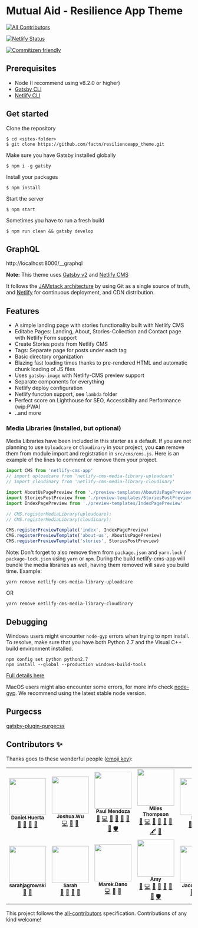 # Mutual Aid - Resilience App Theme
<!-- ALL-CONTRIBUTORS-BADGE:START - Do not remove or modify this section -->
[![All Contributors](https://img.shields.io/badge/all_contributors-12-orange.svg?style=flat-square)](#contributors-)
<!-- ALL-CONTRIBUTORS-BADGE:END -->

[![Netlify Status](https://api.netlify.com/api/v1/badges/e1d80024-6417-4af4-ad3d-0ee57410366c/deploy-status)](https://app.netlify.com/sites/resilienceapp-theme/deploys)

[![Commitizen friendly](https://img.shields.io/badge/commitizen-friendly-brightgreen.svg)](http://commitizen.github.io/cz-cli/)


## Prerequisites

- Node (I recommend using v8.2.0 or higher)
- [Gatsby CLI](https://www.gatsbyjs.org/docs/)
- [Netlify CLI](https://github.com/netlify/cli)

## Get started

Clone the repository
```
$ cd <sites-folder>
$ git clone https://github.com/factn/resilienceapp_theme.git
```

Make sure you have Gatsby installed globally
```
$ npm i -g gatsby
```

Install your packages
```
$ npm install
```

Start the server
```
$ npm start
```

Sometimes you have to run a fresh build
```
$ npm run clean && gatsby develop
```

## GraphQL

http://localhost:8000/__graphql


**Note:** This theme uses [Gatsby v2](https://www.gatsbyjs.org/stories/2018-09-17-gatsby-v2/) and [Netlify CMS](https://www.netlifycms.org)

It follows the [JAMstack architecture](https://jamstack.org) by using Git as a single source of truth, and [Netlify](https://www.netlify.com) for continuous deployment, and CDN distribution.

## Features

- A simple landing page with stories functionality built with Netlify CMS
- Editabe Pages: Landing, About, Stories-Collection and Contact page with Netlify Form support
- Create Stories posts from Netlify CMS
- Tags: Separate page for posts under each tag
- Basic directory organization
- Blazing fast loading times thanks to pre-rendered HTML and automatic chunk loading of JS files
- Uses `gatsby-image` with Netlify-CMS preview support
- Separate components for everything
- Netlify deploy configuration
- Netlify function support, see `lambda` folder
- Perfect score on Lighthouse for SEO, Accessibility and Performance (wip:PWA)
- ..and more


### Media Libraries (installed, but optional)

Media Libraries have been included in this starter as a default. If you are not planning to use `Uploadcare` or `Cloudinary` in your project, you **can** remove them from module import and registration in `src/cms/cms.js`. Here is an example of the lines to comment or remove them your project.

```javascript
import CMS from 'netlify-cms-app'
// import uploadcare from 'netlify-cms-media-library-uploadcare'
// import cloudinary from 'netlify-cms-media-library-cloudinary'

import AboutUsPagePreview from './preview-templates/AboutUsPagePreview'
import StoriesPostPreview from './preview-templates/StoriesPostPreview'
import IndexPagePreview from './preview-templates/IndexPagePreview'

// CMS.registerMediaLibrary(uploadcare);
// CMS.registerMediaLibrary(cloudinary);

CMS.registerPreviewTemplate('index', IndexPagePreview)
CMS.registerPreviewTemplate('about-us', AboutUsPagePreview)
CMS.registerPreviewTemplate('stories', StoriesPostPreview)
```

Note: Don't forget to also remove them from `package.json` and `yarn.lock` / `package-lock.json` using `yarn` or `npm`. During the build netlify-cms-app will bundle the media libraries as well, having them removed will save you build time.
Example:
```
yarn remove netlify-cms-media-library-uploadcare
```
OR
```
yarn remove netlify-cms-media-library-cloudinary
```

## Debugging

Windows users might encounter `node-gyp` errors when trying to npm install.
To resolve, make sure that you have both Python 2.7 and the Visual C++ build environment installed.

```
npm config set python python2.7
npm install --global --production windows-build-tools
```

[Full details here](https://www.npmjs.com/package/node-gyp 'NPM node-gyp page')

MacOS users might also encounter some errors, for more info check [node-gyp](https://github.com/nodejs/node-gyp). We recommend using the latest stable node version.

## Purgecss

[gatsby-plugin-purgecss](https://www.gatsbyjs.org/packages/gatsby-plugin-purgecss/)

## Contributors ✨

Thanks goes to these wonderful people ([emoji key](https://allcontributors.org/docs/en/emoji-key)):

<!-- ALL-CONTRIBUTORS-LIST:START - Do not remove or modify this section -->
<!-- prettier-ignore-start -->
<!-- markdownlint-disable -->
<table>
  <tr>
    <td align="center"><a href="https://www.linkedin.com/in/daniel-huerta-34868631/"><img src="https://avatars0.githubusercontent.com/u/53913596?v=4" width="100px;" alt=""/><br /><sub><b>Daniel Huerta</b></sub></a><br /><a href="#ideas-DAHuerta" title="Ideas, Planning, & Feedback">🤔</a> <a href="#projectManagement-DAHuerta" title="Project Management">📆</a> <a href="https://github.com/factn/resilience-landing-page/commits?author=DAHuerta" title="Documentation">📖</a> <a href="#question-DAHuerta" title="Answering Questions">💬</a></td>
    <td align="center"><a href="http://joshuawu.me/"><img src="https://avatars2.githubusercontent.com/u/12107969?v=4" width="100px;" alt=""/><br /><sub><b>Joshua Wu</b></sub></a><br /><a href="https://github.com/factn/resilience-landing-page/commits?author=jwu910" title="Code">💻</a> <a href="https://github.com/factn/resilience-landing-page/pulls?q=is%3Apr+reviewed-by%3Ajwu910" title="Reviewed Pull Requests">👀</a> <a href="https://github.com/factn/resilience-landing-page/commits?author=jwu910" title="Documentation">📖</a></td>
    <td align="center"><a href="https://doza.design"><img src="https://avatars2.githubusercontent.com/u/20975817?v=4" width="100px;" alt=""/><br /><sub><b>Paul Mendoza</b></sub></a><br /><a href="https://github.com/factn/resilience-landing-page/issues?q=author%3Aqdozaq" title="Bug reports">🐛</a> <a href="https://github.com/factn/resilience-landing-page/commits?author=qdozaq" title="Code">💻</a> <a href="https://github.com/factn/resilience-landing-page/commits?author=qdozaq" title="Documentation">📖</a> <a href="#ideas-qdozaq" title="Ideas, Planning, & Feedback">🤔</a> <a href="#maintenance-qdozaq" title="Maintenance">🚧</a> <a href="#question-qdozaq" title="Answering Questions">💬</a> <a href="https://github.com/factn/resilience-landing-page/pulls?q=is%3Apr+reviewed-by%3Aqdozaq" title="Reviewed Pull Requests">👀</a> <a href="#security-qdozaq" title="Security">🛡️</a></td>
    <td align="center"><a href="http://goodbright.nz"><img src="https://avatars2.githubusercontent.com/u/166867?v=4" width="100px;" alt=""/><br /><sub><b>Miles Thompson</b></sub></a><br /><a href="#ideas-utunga" title="Ideas, Planning, & Feedback">🤔</a> <a href="https://github.com/factn/resilience-landing-page/commits?author=utunga" title="Code">💻</a> <a href="https://github.com/factn/resilience-landing-page/pulls?q=is%3Apr+reviewed-by%3Autunga" title="Reviewed Pull Requests">👀</a> <a href="#question-utunga" title="Answering Questions">💬</a> <a href="https://github.com/factn/resilience-landing-page/issues?q=author%3Autunga" title="Bug reports">🐛</a> <a href="#business-utunga" title="Business development">💼</a> <a href="#content-utunga" title="Content">🖋</a> <a href="#projectManagement-utunga" title="Project Management">📆</a></td>
    <td align="center"><a href="http://www.linkedin.com/in/lokaren/"><img src="https://avatars3.githubusercontent.com/u/2974103?v=4" width="100px;" alt=""/><br /><sub><b>Karen</b></sub></a><br /><a href="#design-karenkun" title="Design">🎨</a> <a href="#ideas-karenkun" title="Ideas, Planning, & Feedback">🤔</a> <a href="#projectManagement-karenkun" title="Project Management">📆</a> <a href="#question-karenkun" title="Answering Questions">💬</a></td>
    <td align="center"><a href="https://www.linkedin.com/in/tuan-nguyen-067105a6/"><img src="https://avatars3.githubusercontent.com/u/3273671?v=4" width="100px;" alt=""/><br /><sub><b>Tuan Nguyen</b></sub></a><br /><a href="https://github.com/factn/resilience-landing-page/issues?q=author%3Amat10tng" title="Bug reports">🐛</a> <a href="https://github.com/factn/resilience-landing-page/commits?author=mat10tng" title="Code">💻</a> <a href="https://github.com/factn/resilience-landing-page/commits?author=mat10tng" title="Documentation">📖</a> <a href="#ideas-mat10tng" title="Ideas, Planning, & Feedback">🤔</a> <a href="#maintenance-mat10tng" title="Maintenance">🚧</a> <a href="#projectManagement-mat10tng" title="Project Management">📆</a> <a href="#question-mat10tng" title="Answering Questions">💬</a> <a href="https://github.com/factn/resilience-landing-page/pulls?q=is%3Apr+reviewed-by%3Amat10tng" title="Reviewed Pull Requests">👀</a></td>
    <td align="center"><a href="https://github.com/lauramei"><img src="https://avatars2.githubusercontent.com/u/66132139?v=4" width="100px;" alt=""/><br /><sub><b>lauramei</b></sub></a><br /><a href="#ideas-lauramei" title="Ideas, Planning, & Feedback">🤔</a> <a href="#design-lauramei" title="Design">🎨</a> <a href="https://github.com/factn/resilience-landing-page/pulls?q=is%3Apr+reviewed-by%3Alauramei" title="Reviewed Pull Requests">👀</a></td>
  </tr>
  <tr>
    <td align="center"><a href="https://github.com/sarahjagrowski"><img src="https://avatars0.githubusercontent.com/u/63767896?v=4" width="100px;" alt=""/><br /><sub><b>sarahjagrowski</b></sub></a><br /><a href="#design-sarahjagrowski" title="Design">🎨</a> <a href="#ideas-sarahjagrowski" title="Ideas, Planning, & Feedback">🤔</a></td>
    <td align="center"><a href="https://github.com/sarahjoo"><img src="https://avatars1.githubusercontent.com/u/44788265?v=4" width="100px;" alt=""/><br /><sub><b>Sarah</b></sub></a><br /><a href="https://github.com/factn/resilience-landing-page/commits?author=sarahjoo" title="Documentation">📖</a> <a href="#design-sarahjoo" title="Design">🎨</a> <a href="#ideas-sarahjoo" title="Ideas, Planning, & Feedback">🤔</a> <a href="#question-sarahjoo" title="Answering Questions">💬</a></td>
    <td align="center"><a href="http://marekdano.com"><img src="https://avatars1.githubusercontent.com/u/1914165?v=4" width="100px;" alt=""/><br /><sub><b>Marek Dano</b></sub></a><br /><a href="https://github.com/factn/resilience-landing-page/commits?author=marekdano" title="Code">💻</a> <a href="https://github.com/factn/resilience-landing-page/commits?author=marekdano" title="Documentation">📖</a> <a href="https://github.com/factn/resilience-landing-page/issues?q=author%3Amarekdano" title="Bug reports">🐛</a></td>
    <td align="center"><a href="http://amylo.ca"><img src="https://avatars3.githubusercontent.com/u/1828667?v=4" width="100px;" alt=""/><br /><sub><b>Amy</b></sub></a><br /><a href="https://github.com/factn/resilience-landing-page/issues?q=author%3Aamylo" title="Bug reports">🐛</a> <a href="https://github.com/factn/resilience-landing-page/commits?author=amylo" title="Code">💻</a> <a href="https://github.com/factn/resilience-landing-page/commits?author=amylo" title="Documentation">📖</a> <a href="#ideas-amylo" title="Ideas, Planning, & Feedback">🤔</a> <a href="#maintenance-amylo" title="Maintenance">🚧</a> <a href="#question-amylo" title="Answering Questions">💬</a> <a href="https://github.com/factn/resilience-landing-page/pulls?q=is%3Apr+reviewed-by%3Aamylo" title="Reviewed Pull Requests">👀</a> <a href="#security-amylo" title="Security">🛡️</a></td>
    <td align="center"><a href="https://jacob-garlick.com/"><img src="https://avatars1.githubusercontent.com/u/53546048?v=4" width="100px;" alt=""/><br /><sub><b>Jacob Garlick</b></sub></a><br /><a href="https://github.com/factn/resilience-landing-page/issues?q=author%3AJakeG-9191" title="Bug reports">🐛</a> <a href="https://github.com/factn/resilience-landing-page/commits?author=JakeG-9191" title="Tests">⚠️</a> <a href="https://github.com/factn/resilience-landing-page/commits?author=JakeG-9191" title="Documentation">📖</a></td>
  </tr>
</table>

<!-- markdownlint-enable -->
<!-- prettier-ignore-end -->
<!-- ALL-CONTRIBUTORS-LIST:END -->

This project follows the [all-contributors](https://github.com/all-contributors/all-contributors) specification. Contributions of any kind welcome!
